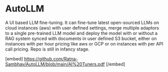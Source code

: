 # AutoLLM
A UI based LLM fine-tuning. It can fine-tune latest open-sourced LLMs on cloud instances (aws) with user defined settings, merge multiple adaptors to a single pre-trained LLM model and deploy the model with or without a RAG system synced with documents in user defined S3 bucket, either on instances with per hour pricing like aws or GCP or on instances with per API call pricing. Repo is still in infancy stage.

[embed] https://github.com/Ratna-Sambhav/AutoLLM/blob/main/AI%20Tuners.pdf [/embed]
